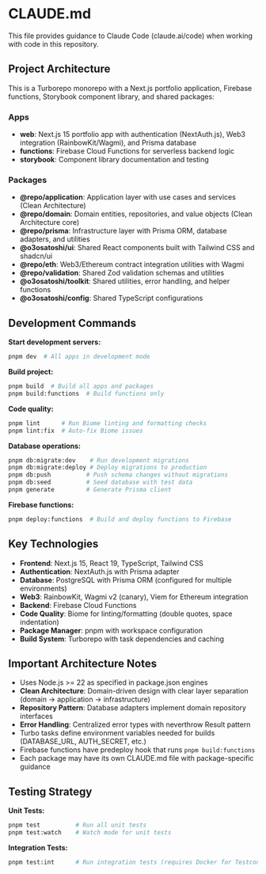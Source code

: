 # CLAUDE.md

This file provides guidance to Claude Code (claude.ai/code) when working with code in this repository.

## Project Architecture

This is a Turborepo monorepo with a Next.js portfolio application, Firebase functions, Storybook component library, and shared packages:

### Apps
- **web**: Next.js 15 portfolio app with authentication (NextAuth.js), Web3 integration (RainbowKit/Wagmi), and Prisma database
- **functions**: Firebase Cloud Functions for serverless backend logic  
- **storybook**: Component library documentation and testing

### Packages
- **@repo/application**: Application layer with use cases and services (Clean Architecture)
- **@repo/domain**: Domain entities, repositories, and value objects (Clean Architecture core)
- **@repo/prisma**: Infrastructure layer with Prisma ORM, database adapters, and utilities
- **@o3osatoshi/ui**: Shared React components built with Tailwind CSS and shadcn/ui
- **@repo/eth**: Web3/Ethereum contract integration utilities with Wagmi
- **@repo/validation**: Shared Zod validation schemas and utilities
- **@o3osatoshi/toolkit**: Shared utilities, error handling, and helper functions
- **@o3osatoshi/config**: Shared TypeScript configurations

## Development Commands

**Start development servers:**
```bash
pnpm dev  # All apps in development mode
```

**Build project:**
```bash
pnpm build  # Build all apps and packages
pnpm build:functions  # Build functions only
```

**Code quality:**
```bash
pnpm lint      # Run Biome linting and formatting checks
pnpm lint:fix  # Auto-fix Biome issues
```

**Database operations:**
```bash
pnpm db:migrate:dev    # Run development migrations
pnpm db:migrate:deploy # Deploy migrations to production
pnpm db:push          # Push schema changes without migrations
pnpm db:seed          # Seed database with test data
pnpm generate         # Generate Prisma client
```


**Firebase functions:**
```bash
pnpm deploy:functions  # Build and deploy functions to Firebase
```

## Key Technologies

- **Frontend**: Next.js 15, React 19, TypeScript, Tailwind CSS
- **Authentication**: NextAuth.js with Prisma adapter
- **Database**: PostgreSQL with Prisma ORM (configured for multiple environments)
- **Web3**: RainbowKit, Wagmi v2 (canary), Viem for Ethereum integration
- **Backend**: Firebase Cloud Functions
- **Code Quality**: Biome for linting/formatting (double quotes, space indentation)
- **Package Manager**: pnpm with workspace configuration
- **Build System**: Turborepo with task dependencies and caching

## Important Architecture Notes

- Uses Node.js >= 22 as specified in package.json engines
- **Clean Architecture**: Domain-driven design with clear layer separation (domain → application → infrastructure)
- **Repository Pattern**: Database adapters implement domain repository interfaces
- **Error Handling**: Centralized error types with neverthrow Result pattern
- Turbo tasks define environment variables needed for builds (DATABASE_URL, AUTH_SECRET, etc.)
- Firebase functions have predeploy hook that runs `pnpm build:functions`
- Each package may have its own CLAUDE.md file with package-specific guidance

## Testing Strategy

**Unit Tests:**
```bash
pnpm test          # Run all unit tests
pnpm test:watch    # Watch mode for unit tests
```

**Integration Tests:**
```bash
pnpm test:int      # Run integration tests (requires Docker for Testcontainers)
```